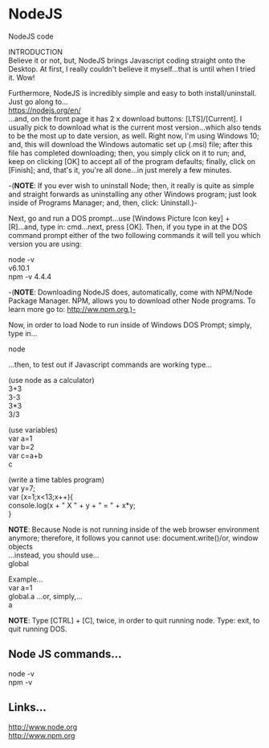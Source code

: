 # NodeJS
NodeJS code

INTRODUCTION    
Believe it or not, but, NodeJS brings Javascript coding straight onto the Desktop. At first, I really couldn't believe it myself...that is until when I tried it. Wow!  

Furthermore, NodeJS is incredibly simple and easy to both install/uninstall. Just go along to...  
https://nodejs.org/en/    
...and, on the front page it has 2 x download buttons: [LTS]/[Current]. I usually pick to download what is the current most version...which also tends to be the most up to date version, as well. Right now, I'm using Windows 10; and, this will download the Windows automatic set up (.msi) file; after this file has completed downloading; then, you simply click on it to run; and, keep on clicking [OK] to accept all of the program defaults; finally, click on [Finish]; and, that's it, you're all done...in just merely a few minutes.   

-(**NOTE**: If you ever wish to uninstall Node; then, it really is quite as simple and straight forwards as uninstalling any other Windows program; just look inside of Programs Manager; and, then, click: Uninstall.)-

Next, go and run a DOS prompt...use [Windows Picture Icon key] + [R]...and, type in: cmd...next, press [OK]. Then, if you type in at the DOS command prompt either of the two following commands it will tell you which version you are using:  

node -v  
v6.10.1  
npm -v 
4.4.4  

-(**NOTE**: Downloading NodeJS does, automatically, come with NPM/Node Package Manager. NPM, allows you to download other Node programs. To learn more go to: http://ww.npm.org.)-    

Now, in order to load Node to run inside of Windows DOS Prompt; simply, type in...

node

...then, to test out if Javascript commands are working type...

(use node as a calculator)  
3+3      
3-3  
3*3  
3/3   

(use variables)  
var a=1  
var b=2  
var c=a+b    
c  

(write a time tables program)  
var y=7;  
var (x=1;x<13;x++){  
 console.log(x + " X " + y + " = " + x*y;  
}  

**NOTE**: Because Node is not running inside of the web browser environment anymore; therefore, it follows you cannot use: 
document.write()/or, window objects  
...instead, you should use...  
global  

Example...  
var a=1  
global.a
...or, simply,...  
a

**NOTE**: Type [CTRL] + [C], twice, in order to quit running node. Type: exit, to quit running DOS. 

## Node JS commands...

node -v   
npm -v  

## Links...

http://www.node.org  
http://www.npm.org  

